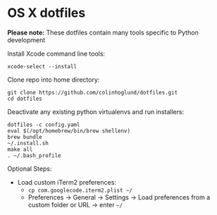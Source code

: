 OS X dotfiles
========
**Please note:** These dotfiles contain many tools specific to Python development

Install Xcode command line tools:

    xcode-select --install

Clone repo into home directory:

    git clone https://github.com/colinhoglund/dotfiles.git
    cd dotfiles

Deactivate any existing python virtualenvs and run installers:

    dotfiles -c config.yaml
    eval $(/opt/homebrew/bin/brew shellenv)
    brew bundle
    ~/.install.sh
    make all
    . ~/.bash_profile

Optional Steps:
- Load custom iTerm2 preferences:
  - `cp com.googlecode.iterm2.plist ~/`
  - Preferences -> General -> Settings -> Load preferences from a custom folder or URL -> enter `~/`
